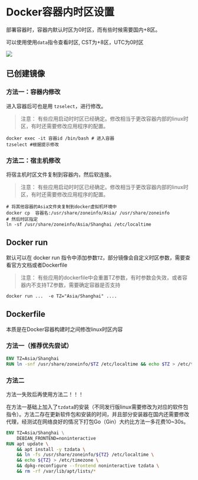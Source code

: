 # Docker容器内时区设置

部署容器时，容器内默认时区为0时区，而有些时候需要国内+8区。

可以使用使用`data`指令查看时区, CST为+8区，UTC为0时区

![](https://dxytoll-img-1304942391.cos.ap-nanjing.myqcloud.com/img/blog/image-1655138871967.png)

## 已创建镜像

### 方法一：容器内修改

进入容器后可也是用 `tzselect`，进行修改。

> 注意： 有些应用启动时时区已经确定。修改相当于更改容器内部的linux时区，有时还需要修改应用程序的配置。

 ```shell [bash]
docker exec -it 容器id /bin/bash # 进入容器
tzselect #根据提示修改
```

### 方法二：宿主机修改

将宿主机时区文件复制到容器内，然后软连接。

> 注意： 有些应用启动时时区已经确定。修改相当于更改容器内部的linux时区，有时还需要修改应用程序的配置。

```shell [bash]
# 将其他容器的Asia文件夹复制到docker虚拟机环境中
docker cp  容器名:/usr/share/zoneinfo/Asia/ /usr/share/zoneinfo
# 然后时区指定
ln -sf /usr/share/zoneinfo/Asia/Shanghai /etc/localtime
```

## Docker run

默认可以在 docker run 指令中添加参数`TZ`，部分镜像会自定义时区参数，需要查看官方文档或者Dockerfile

> 注意： 有些应用的dockerfile中会重置TZ参数，有时参数会失效，或者容器内不支持TZ参数，需要确定容器是否支持

 ```shell [bash]
docker run ...  -e TZ="Asia/Shanghai" ....
```

## Dockerfile

本质是在Docker容器构建时之间修改linux时区内容

### 方法一（推荐优先尝试）

```Dockerfile [Dockerfile]
ENV TZ=Asia/Shanghai
RUN ln -snf /usr/share/zoneinfo/$TZ /etc/localtime && echo $TZ > /etc/timezone
```

### 方法二

方法一失败后再使用方法二！！！

在方法一基础上加入了`tzdata`的安装（不同发行版linux需要修改为对应的软件包指令）。方法二存在更新软件包和安装的时间，并且部分安装器在国内还需要修改代理，经测试在网络良好的情况下打包Go（Gin）大约比方法一多花费10~30s。

```Dockerfile [Dockerfile]
ENV TZ=Asia/Shanghai \
    DEBIAN_FRONTEND=noninteractive
RUN apt update \
    && apt install -y tzdata \
    && ln -fs /usr/share/zoneinfo/${TZ} /etc/localtime \
    && echo ${TZ} > /etc/timezone \
    && dpkg-reconfigure --frontend noninteractive tzdata \
    && rm -rf /var/lib/apt/lists/*
```
